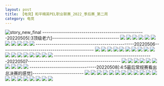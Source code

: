 ```yaml
---
layout: post
title: 【电竞】和平精英PEL职业联赛_2022_季后赛_第二周
category: 电竞
---
```

![story_new_final](http://rdr022gcy.hd-bkt.clouddn.com/img/story_new_final_0322.png)
----------------------------------------------------20220505[:3顶级老六]----------------------------------
![](http://rdr13xtfo.hd-bkt.clouddn.com/img/pel-220505-1.jpg)
![](http://rdr13xtfo.hd-bkt.clouddn.com/img/pel-220505-2.jpg)
![](http://rdr13xtfo.hd-bkt.clouddn.com/img/pel-220505-3.jpg)
![](http://rdr13xtfo.hd-bkt.clouddn.com/img/pel-220505-4.jpg)
![](http://rdr13xtfo.hd-bkt.clouddn.com/img/pel-220505-10.jpg)
![](http://rdr13xtfo.hd-bkt.clouddn.com/img/pel-220505-11.jpg)
![](http://rdr13xtfo.hd-bkt.clouddn.com/img/pel-220505-5.jpg)
![](http://rdr13xtfo.hd-bkt.clouddn.com/img/pel-220505-6.jpg)
![](http://rdr13xtfo.hd-bkt.clouddn.com/img/pel-220505-7.jpg)
![](http://rdr13xtfo.hd-bkt.clouddn.com/img/pel-220505-8.jpg)
![](http://rdr13xtfo.hd-bkt.clouddn.com/img/pel-220505-9.jpg)
--------------------------------------------------20220506-----------------------------------------------
![](http://rdr13xtfo.hd-bkt.clouddn.com/img/pel-220506-new-1.jpg)
![](http://rdr13xtfo.hd-bkt.clouddn.com/img/pel-220506-new-2.jpg)
![](http://rdr13xtfo.hd-bkt.clouddn.com/img/pel-220506-new-3.jpg)
![](http://rdr13xtfo.hd-bkt.clouddn.com/img/pel-220506-new-4.jpg)
![](http://rdr13xtfo.hd-bkt.clouddn.com/img/pel-220506-new-5.jpg)
![](http://rdr13xtfo.hd-bkt.clouddn.com/img/pel-220506-4.jpg)
![](http://rdr13xtfo.hd-bkt.clouddn.com/img/pel-220506-7.jpg)
![](http://rdr13xtfo.hd-bkt.clouddn.com/img/pel-220506-1.jpg)
![](http://rdr13xtfo.hd-bkt.clouddn.com/img/pel-220506-2.jpg)
![](http://rdr13xtfo.hd-bkt.clouddn.com/img/pel-220506-3.jpg)
![](http://rdr13xtfo.hd-bkt.clouddn.com/img/pel-220506-5.jpg)
![](http://rdr13xtfo.hd-bkt.clouddn.com/img/pel-220506-6.jpg)
![](http://rdr13xtfo.hd-bkt.clouddn.com/img/pel-220506-8.jpg)
![](http://rdr13xtfo.hd-bkt.clouddn.com/img/pel-220506-9.jpg)
![](http://rdr13xtfo.hd-bkt.clouddn.com/img/pel-220506-10.jpg)
![](http://rdr13xtfo.hd-bkt.clouddn.com/img/pel-220506-14.jpg)
![](http://rdr13xtfo.hd-bkt.clouddn.com/img/pel-220506-12.jpg)
![](http://rdr13xtfo.hd-bkt.clouddn.com/img/pel-220506-13.jpg)
--------------------------------------------------20220507-----------------------------------------------
![](http://rdr13xtfo.hd-bkt.clouddn.com/img/pel-220507-10.jpg)
![](http://rdr13xtfo.hd-bkt.clouddn.com/img/pel-220507-9.jpg)
![](http://rdr13xtfo.hd-bkt.clouddn.com/img/pel-220507-8.jpg)
![](http://rdr13xtfo.hd-bkt.clouddn.com/img/pel-220507-7.jpg)
![](http://rdr13xtfo.hd-bkt.clouddn.com/img/pel-220507-6.jpg)
![](http://rdr13xtfo.hd-bkt.clouddn.com/img/pel-220507-5.jpg)
![](http://rdr13xtfo.hd-bkt.clouddn.com/img/pel-220507-4.jpg)
![](http://rdr13xtfo.hd-bkt.clouddn.com/img/pel-220507-3.jpg)
![](http://rdr13xtfo.hd-bkt.clouddn.com/img/pel-220507-2.jpg)
![](http://rdr13xtfo.hd-bkt.clouddn.com/img/pel-220507-1.jpg)
----------------------------------20220508[:4:5最后常规赛看出总决赛的感觉]--------------------------
![](http://rdr13xtfo.hd-bkt.clouddn.com/img/pel-220508-1.jpg)
![](http://rdr13xtfo.hd-bkt.clouddn.com/img/pel-220508-2.jpg)
![](http://rdr13xtfo.hd-bkt.clouddn.com/img/pel-220508-3.jpg)
![](http://rdr13xtfo.hd-bkt.clouddn.com/img/pel-220508-4.jpg)
![](http://rdr13xtfo.hd-bkt.clouddn.com/img/pel-220508-5.jpg)
![](http://rdr13xtfo.hd-bkt.clouddn.com/img/pel-220508-6.jpg)
![](http://rdr13xtfo.hd-bkt.clouddn.com/img/pel-220508-7.jpg)
![](http://rdr13xtfo.hd-bkt.clouddn.com/img/pel-220508-8.jpg)
![](http://rdr13xtfo.hd-bkt.clouddn.com/img/pel-220508-9.jpg)
![](http://rdr13xtfo.hd-bkt.clouddn.com/img/pel-220508-10.jpg)
![](http://rdr13xtfo.hd-bkt.clouddn.com/img/pel-220508-11.jpg)
![](http://rdr13xtfo.hd-bkt.clouddn.com/img/pel-220508-12.jpg)
![](http://rdr13xtfo.hd-bkt.clouddn.com/img/pel-220508-13.jpg)
![](http://rdr13xtfo.hd-bkt.clouddn.com/img/pel-220508-14.jpg)
![](http://rdr13xtfo.hd-bkt.clouddn.com/img/pel-220508-15.jpg)
![](http://rdr13xtfo.hd-bkt.clouddn.com/img/pel-220508-16.jpg)
![](http://rdr13xtfo.hd-bkt.clouddn.com/img/pel-220508-17.jpg)
![](http://rdr13xtfo.hd-bkt.clouddn.com/img/pel-220508-18.jpg)
![](http://rdr13xtfo.hd-bkt.clouddn.com/img/pel-220508-19.jpg)
![](http://rdr13xtfo.hd-bkt.clouddn.com/img/pel-220508-20.jpg)